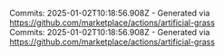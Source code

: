 Commits: 2025-01-02T10:18:56.908Z - Generated via https://github.com/marketplace/actions/artificial-grass
<br>
Commits: 2025-01-02T10:18:56.908Z - Generated via https://github.com/marketplace/actions/artificial-grass
<br>
